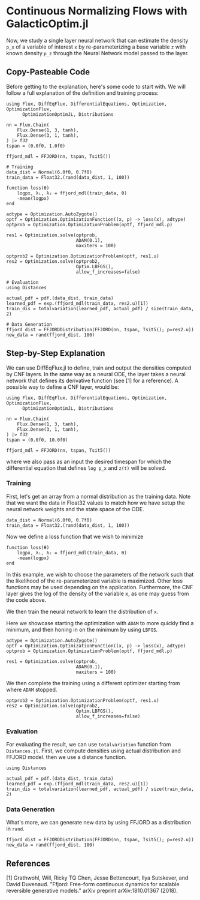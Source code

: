 # Continuous Normalizing Flows with GalacticOptim.jl

Now, we study a single layer neural network that can estimate the density `p_x` of a variable of interest `x` by re-parameterizing a base variable `z` with known density `p_z` through the Neural Network model passed to the layer.

## Copy-Pasteable Code

Before getting to the explanation, here's some code to start with. We will
follow a full explanation of the definition and training process:

```@example cnf
using Flux, DiffEqFlux, DifferentialEquations, Optimization, OptimizationFlux, 
      OptimizationOptimJL, Distributions

nn = Flux.Chain(
    Flux.Dense(1, 3, tanh),
    Flux.Dense(3, 1, tanh),
) |> f32
tspan = (0.0f0, 1.0f0)

ffjord_mdl = FFJORD(nn, tspan, Tsit5())

# Training
data_dist = Normal(6.0f0, 0.7f0)
train_data = Float32.(rand(data_dist, 1, 100))

function loss(θ)
    logpx, λ₁, λ₂ = ffjord_mdl(train_data, θ)
    -mean(logpx)
end

adtype = Optimization.AutoZygote()
optf = Optimization.OptimizationFunction((x, p) -> loss(x), adtype)
optprob = Optimization.OptimizationProblem(optf, ffjord_mdl.p)

res1 = Optimization.solve(optprob,
                          ADAM(0.1),
                          maxiters = 100)

optprob2 = Optimization.OptimizationProblem(optf, res1.u)
res2 = Optimization.solve(optprob2,
                          Optim.LBFGS(),
                          allow_f_increases=false)

# Evaluation
using Distances

actual_pdf = pdf.(data_dist, train_data)
learned_pdf = exp.(ffjord_mdl(train_data, res2.u)[1])
train_dis = totalvariation(learned_pdf, actual_pdf) / size(train_data, 2)

# Data Generation
ffjord_dist = FFJORDDistribution(FFJORD(nn, tspan, Tsit5(); p=res2.u))
new_data = rand(ffjord_dist, 100)
```

## Step-by-Step Explanation

We can use DiffEqFlux.jl to define, train and output the densities computed by CNF layers. In the same way as a neural ODE, the layer takes a neural network that defines its derivative function (see [1] for a reference). A possible way to define a CNF layer, would be:

```@example cnf2
using Flux, DiffEqFlux, DifferentialEquations, Optimization, OptimizationFlux, 
      OptimizationOptimJL, Distributions

nn = Flux.Chain(
    Flux.Dense(1, 3, tanh),
    Flux.Dense(3, 1, tanh),
) |> f32
tspan = (0.0f0, 10.0f0)

ffjord_mdl = FFJORD(nn, tspan, Tsit5())
```

where we also pass as an input the desired timespan for which the differential equation that defines `log p_x` and `z(t)` will be solved.

### Training

First, let's get an array from a normal distribution as the training data. Note that we want the data in Float32
values to match how we have setup the neural network weights and the state space of the ODE.

```@example cnf2
data_dist = Normal(6.0f0, 0.7f0)
train_data = Float32.(rand(data_dist, 1, 100))
```

Now we define a loss function that we wish to minimize

```@example cnf2
function loss(θ)
    logpx, λ₁, λ₂ = ffjord_mdl(train_data, θ)
    -mean(logpx)
end
```

In this example, we wish to choose the parameters of the network such that the likelihood of the re-parameterized variable is maximized. Other loss functions may be used depending on the application. Furthermore, the CNF layer gives the log of the density of the variable x, as one may guess from the code above.

We then train the neural network to learn the distribution of `x`.

Here we showcase starting the optimization with `ADAM` to more quickly find a minimum, and then honing in on the minimum by using `LBFGS`.

```@example cnf2
adtype = Optimization.AutoZygote()
optf = Optimization.OptimizationFunction((x, p) -> loss(x), adtype)
optprob = Optimization.OptimizationProblem(optf, ffjord_mdl.p)

res1 = Optimization.solve(optprob,
                          ADAM(0.1),
                          maxiters = 100)
```

We then complete the training using a different optimizer starting from where `ADAM` stopped.

```@example cnf2
optprob2 = Optimization.OptimizationProblem(optf, res1.u)
res2 = Optimization.solve(optprob2,
                          Optim.LBFGS(),
                          allow_f_increases=false)
```

### Evaluation

For evaluating the result, we can use `totalvariation` function from `Distances.jl`. First, we compute densities using actual distribution and FFJORD model. then we use a distance function.

```@example cnf2
using Distances

actual_pdf = pdf.(data_dist, train_data)
learned_pdf = exp.(ffjord_mdl(train_data, res2.u)[1])
train_dis = totalvariation(learned_pdf, actual_pdf) / size(train_data, 2)
```

### Data Generation

What's more, we can generate new data by using FFJORD as a distribution in `rand`.

```@example cnf2
ffjord_dist = FFJORDDistribution(FFJORD(nn, tspan, Tsit5(); p=res2.u))
new_data = rand(ffjord_dist, 100)
```

## References

[1] Grathwohl, Will, Ricky TQ Chen, Jesse Bettencourt, Ilya Sutskever, and David Duvenaud. "Ffjord: Free-form continuous dynamics for scalable reversible generative models." arXiv preprint arXiv:1810.01367 (2018).

